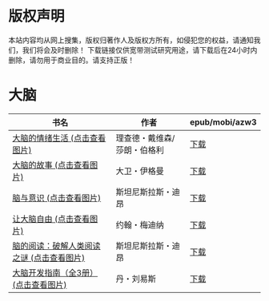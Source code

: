 # 版权声明

本站内容均从网上搜集，版权归著作人及版权方所有，如侵犯您的权益，请通知我们，我们将会及时删除！ 下载链接仅供宽带测试研究用途，请下载后在24小时内删除，请勿用于商业目的。请支持正版！

# 大脑

| 书名 | 作者 | epub/mobi/azw3 |
| --- | --- | --- |
| [大脑的情绪生活 (点击查看图片)](https://www.dushupai.com/attachment/2024/06/08/01f945389bda50ec.jpg) | 理查德・戴维森/莎朗・伯格利 | [下载](https://url89.ctfile.com/f/31084289-1357046380-9cf5de?p=8866) |
| [大脑的故事 (点击查看图片)](https://www.dushupai.com/attachment/2024/06/06/41cd413401a70107.jpg) | 大卫・伊格曼 | [下载](https://url89.ctfile.com/f/31084289-1357033396-0dc284?p=8866) |
| [脑与意识 (点击查看图片)](https://www.dushupai.com/attachment/2024/06/06/89a7ae260e9d66c0.jpg) | 斯坦尼斯拉斯・迪昂 | [下载](https://url89.ctfile.com/f/31084289-1357033363-70c625?p=8866) |
| [让大脑自由 (点击查看图片)](https://www.dushupai.com/attachment/2024/06/03/dff86dc72f796408.jpg) | 约翰・梅迪纳 | [下载](https://url89.ctfile.com/f/31084289-1357015795-94cb6e?p=8866) |
| [脑的阅读：破解人类阅读之谜 (点击查看图片)](https://www.dushupai.com/attachment/2024/06/02/1a70ef157e0072e4.jpg) | 斯坦尼斯拉斯・迪昂 | [下载](https://url89.ctfile.com/f/31084289-1357008967-c4cc21?p=8866) |
| [大脑开发指南（全3册） (点击查看图片)](https://www.dushupai.com/attachment/2024/06/01/af5df23ea36f0dc7.jpg) | 丹・刘易斯 | [下载](https://url89.ctfile.com/f/31084289-1357008388-ce451a?p=8866) |
